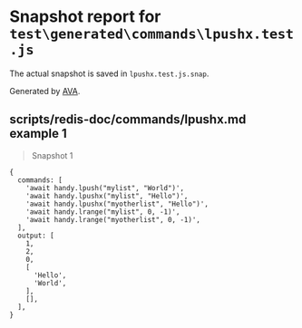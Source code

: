 # Snapshot report for `test\generated\commands\lpushx.test.js`

The actual snapshot is saved in `lpushx.test.js.snap`.

Generated by [AVA](https://ava.li).

## scripts/redis-doc/commands/lpushx.md example 1

> Snapshot 1

    {
      commands: [
        'await handy.lpush("mylist", "World")',
        'await handy.lpushx("mylist", "Hello")',
        'await handy.lpushx("myotherlist", "Hello")',
        'await handy.lrange("mylist", 0, -1)',
        'await handy.lrange("myotherlist", 0, -1)',
      ],
      output: [
        1,
        2,
        0,
        [
          'Hello',
          'World',
        ],
        [],
      ],
    }

